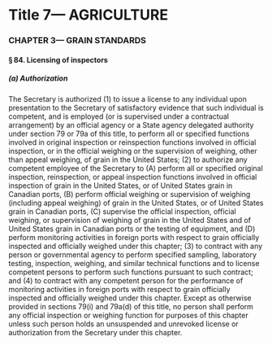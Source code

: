 
# Title 7— AGRICULTURE
### CHAPTER 3— GRAIN STANDARDS
#### § 84. Licensing of inspectors
##### (a) Authorization

The Secretary is authorized (1) to issue a license to any individual upon presentation to the Secretary of satisfactory evidence that such individual is competent, and is employed (or is supervised under a contractual arrangement) by an official agency or a State agency delegated authority under section 79 or 79a of this title, to perform all or specified functions involved in original inspection or reinspection functions involved in official inspection, or in the official weighing or the supervision of weighing, other than appeal weighing, of grain in the United States; (2) to authorize any competent employee of the Secretary to (A) perform all or specified original inspection, reinspection, or appeal inspection functions involved in official inspection of grain in the United States, or of United States grain in Canadian ports, (B) perform official weighing or supervision of weighing (including appeal weighing) of grain in the United States, or of United States grain in Canadian ports, (C) supervise the official inspection, official weighing, or supervision of weighing of grain in the United States and of United States grain in Canadian ports or the testing of equipment, and (D) perform monitoring activities in foreign ports with respect to grain officially inspected and officially weighed under this chapter; (3) to contract with any person or governmental agency to perform specified sampling, laboratory testing, inspection, weighing, and similar technical functions and to license competent persons to perform such functions pursuant to such contract; and (4) to contract with any competent person for the performance of monitoring activities in foreign ports with respect to grain officially inspected and officially weighed under this chapter. Except as otherwise provided in sections 79(i) and 79a(d) of this title, no person shall perform any official inspection or weighing function for purposes of this chapter unless such person holds an unsuspended and unrevoked license or authorization from the Secretary under this chapter.

